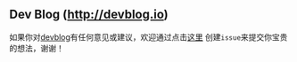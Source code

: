 ## Dev Blog (http://devblog.io)

如果你对[devblog](http://devblog.io)有任何意见或建议，欢迎通过点击[这里](https://github.com/devblogio/devblog-feedback/issues) 创建`issue`来提交你宝贵的想法，谢谢！